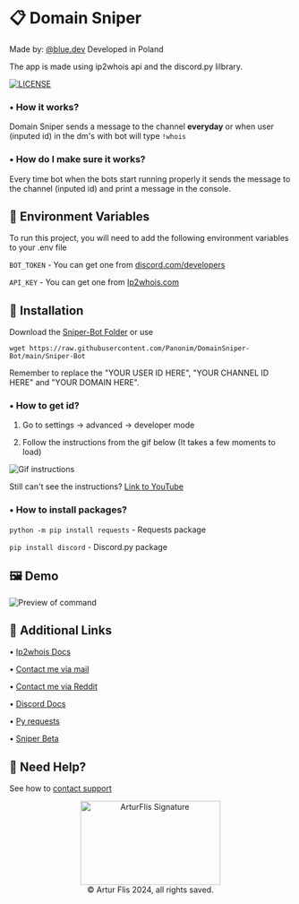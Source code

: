 
# 📋 Domain Sniper
Made by: [@blue.dev](https://bluee.dev/)
Developed in Poland

The app is made using ip2whois api and the discord.py lilbrary.

[![LICENSE](https://img.shields.io/badge/LICENSE-BSD--3-blue?style=flat-square&link=https://github.com/Panonim/DomainSniper-Bot/tree/main?tab=BSD-3-Clause-1-ov-file)](https://github.com/Panonim/DomainSniper-Bot/tree/main?tab=BSD-3-Clause-1-ov-file)

### • How it works? 
Domain Sniper sends a message to the channel __everyday__ or when user (inputed id) in the dm's with bot will type `!whois`

### • How do I make sure it works?
Every time bot when the bots start running properly it sends the message to the channel (inputed id) and print a message in the console.

## 🔰 Environment Variables

To run this project, you will need to add the following environment variables to your .env file

`BOT_TOKEN` - You can get one from [discord.com/developers](https://discord.com/developers/applications)

`API_KEY` - You can get one from [Ip2whois.com](https://ip2whois.com/)


## 🔨 Installation

Download the [Sniper-Bot Folder](https://github.com/Panonim/DomainSniper-Bot/blob/main/Sniper-Bot)
or use

```wget https://raw.githubusercontent.com/Panonim/DomainSniper-Bot/main/Sniper-Bot```

Remember to replace the "YOUR USER ID HERE", "YOUR CHANNEL ID HERE" and "YOUR DOMAIN HERE".

### • How to get id?
1. Go to settings -> advanced -> developer mode

2. Follow the instructions from the gif below (It takes a few moments to load)

![Gif instructions](https://github.com/Panonim/DomainSniper-Bot/blob/main/rdm.gif)

Still can't see the instructions?
[Link to YouTube](https://youtu.be/Svnp-1Qd2Cg)
### • How to install packages?

`python -m pip install requests` - Requests package

`pip install discord` - Discord.py package
## 🖼 Demo

![Preview of command](https://i.postimg.cc/gc8yqtSh/3453454345-removebg-preview.png)


## 🔗 Additional Links
• [Ip2whois Docs](https://ip2whois.com/developers-api)

• [Contact me via mail](mailto:office@bluee.dev)

• [Contact me via Reddit](https://www.reddit.com/user/arturcodes/)

• [Discord Docs](https://discord.com/developers/docs/intro)

• [Py requests](https://pypi.org/project/requests/)

• [Sniper Beta](https://github.com/Panonim/SniperBeta/tree/beta)

## 📄 Need Help?

See how to [contact support](https://github.com/Panonim/DomainSniper-Bot/blob/main/SUPPORT.md)


<div align="center"><img src="https://bluee.dev/assets/ArturFlis.svg" height=150px width=250px alt="ArturFlis Signature"/></div>
<div align="center">&copy; Artur Flis 2024, all rights saved.</div>
